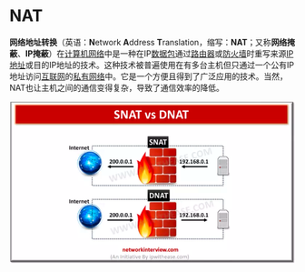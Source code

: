 # NAT

**网络地址转换**（英语：**N**etwork **A**ddress **T**ranslation，缩写：**NAT**；又称**网络掩蔽**、**IP掩蔽**）在[计算机网络](https://zh.wikipedia.org/wiki/計算機網絡 "计算机网络")中是一种在IP[数据包](https://zh.wikipedia.org/wiki/封包 "数据包")通过[路由器](https://zh.wikipedia.org/wiki/路由器 "路由器")或[防火墙](https://zh.wikipedia.org/wiki/防火牆 "防火墙")时重写来源[IP地址](https://zh.wikipedia.org/wiki/IP地址 "IP地址")或目的IP地址的技术。这种技术被普遍使用在有多台主机但只通过一个公有IP地址访问[互联网](https://zh.wikipedia.org/wiki/網際網路 "互联网")的[私有网络](https://zh.wikipedia.org/wiki/私有网络 "私有网络")中。它是一个方便且得到了广泛应用的技术。当然，NAT也让主机之间的通信变得复杂，导致了通信效率的降低。

![](image/image_T5DCXCjqBU.png)
